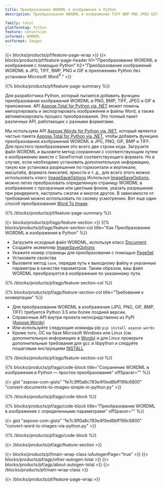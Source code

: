 ```yaml
---
title: Преобразование WORDML в изображения в Python
description: Преобразование WORDML в изображение TIFF BMP PNG JPEG GIF SVG в ваших приложениях Python без использования Microsoft Word 

family: total
platformtag: Python
feature: conversion
informat: WORDML
outformat: Images
---
```

{{< blocks/products/pf/feature-page-wrap >}}
{{< blocks/products/pf/feature-page-header h1="Преобразование WORDML в изображения с помощью Python" h2="Преобразование изображений WORDML в JPG, TIFF, BMP, PNG и GIF в приложениях Python без установки Microsoft Word<sup>&reg;</sup>." >}}

{{% blocks/products/pf/feature-page-summary %}}

Для разработчика Python, который пытается добавить функцию преобразования изображений WORDML в PNG, BMP, TIFF, JPEG и GIF в приложение. API [Aspose.Total for Python via .NET](https://products.aspose.com/total/python-net/) может помочь импортировать и экспортировать изображения и файлы Word, а также автоматизировать процесс преобразования. Это полный пакет различных API, работающих с разными форматами. 

Мы используем API [Aspose.Words for Python via .NET](https://products.aspose.com/words/python-net/), который является частью пакета [Aspose.Total for Python via .NET](https://products.aspose.com/total/python-net/), чтобы добавить функцию преобразования изображений WORDML в JPG, PNG, GIF, BMP и TIFF. Для простого преобразования это всего две строки кода. Загрузите файл WORDML и вызовите метод сохранения с соответствующим путем к изображению вместе с SaveFormat соответствующего формата. Но в случае, если необходимо установить дополнительную информацию, такую как установка разрешения по горизонтали и вертикали, масштаба, формата пикселей, яркости и т. д., для всего этого можно использовать класс [ImageSaveOptions](https://reference.aspose.com/words/python-net/aspose.words.saving/imagesaveoptions/) Используя [ImageSaveOptions](https://reference.aspose.com/words/python-net/aspose.words.saving/imagesaveoptions/), можно легко преобразовать определенную страницу WORDML в изображение с прозрачным или цветным фоном, указать разрешение при рендеринге, настроить сжатие и многое другое. В зависимости от требований можно использовать по своему усмотрению. Вот еще один способ преобразования [Word To Image](https://products.aspose.com/words/python-net/conversion/word-to-image/).

{{% /blocks/products/pf/feature-page-summary %}}

{{< blocks/products/pf/agp/feature-section >}}
{{% blocks/products/pf/agp/feature-section-col title="Как Преобразование WORDML в изображения в Python" %}}
- Загрузите исходный файл WORDML, используя класс [Document](https://reference.aspose.com/words/python-net/aspose.words/document/).
- Создайте экземпляр [ImageSaveOptions](https://reference.aspose.com/words/python-net/aspose.words.saving/imagesaveoptions/)
- Укажите номер страницы для преобразования с помощью [PageSet](https://reference.aspose.com/words/python-net/aspose.words.saving/pageset/)
- Установите свойства
- Вызовите метод `save`, передав путь к выходному файлу и указанные параметры в качестве параметров. Таким образом, ваш файл WORDML преобразуется в изображения по указанному пути.

{{% /blocks/products/pf/agp/feature-section-col %}}

{{% blocks/products/pf/agp/feature-section-col title="Требования к конвертации" %}}

- Для преобразования WORDML в изображения (JPG, PNG, GIF, BMP, TIFF) требуется Python 3.5 или более поздней версии.
- Справочные API внутри проекта непосредственно из PyPI ([Aspose.Words](https://pypi.org/project/aspose-words/))
- Или используйте следующие команды pip ```pip install aspose.words```
- Кроме того, ОС на базе Microsoft Windows или Linux (см. дополнительную информацию в [Words](https://docs.aspose.com/words/python-net/system-requirements/)) и для Linux проверьте дополнительные требования для gcc и libpython и следуйте пошаговым инструкциям [INSTALL](https://docs.aspose.com/words/python-net/installation/)
 

{{% /blocks/products/pf/agp/feature-section-col %}}

{{% blocks/products/pf/agp/code-block title="Сохранение WORDML в изображения в Python — простое преобразование" offSpacer="" %}}

{{< gist "aspose-com-gists" "fe7c3ff0a8c783e4f0ed6bff199c6800" "convert-documents-to-images-simple-in-python.py" >}}

{{% /blocks/products/pf/agp/code-block %}}

{{% blocks/products/pf/agp/code-block title="Преобразование WORDML в изображения с определенными параметрами" offSpacer="" %}}

{{< gist "aspose-com-gists" "fe7c3ff0a8c783e4f0ed6bff199c6800" "convert-word-to-images-via-python.py" >}}

{{% /blocks/products/pf/agp/code-block %}}

{{< /blocks/products/pf/agp/feature-section >}}

{{< blocks/products/pf/main-wrap-class isAutogenPage="true" >}}
{{< blocks/products/pf/agp/other-autogen-total >}}
{{< blocks/products/pf/agp/about-autogen-total >}}
{{< /blocks/products/pf/main-wrap-class >}}

{{< /blocks/products/pf/feature-page-wrap >}}